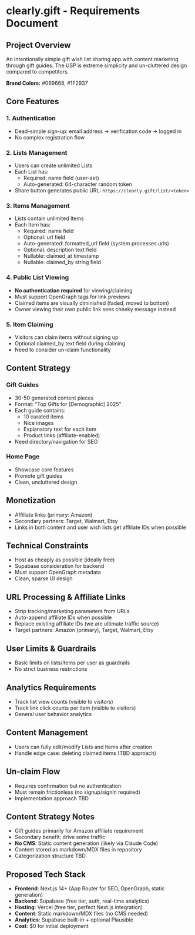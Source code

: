 # clearly.gift - Requirements Document

## Project Overview
An intentionally simple gift wish list sharing app with content marketing through gift guides. The USP is extreme simplicity and un-cluttered design compared to competitors.

**Brand Colors:** #069668, #1F2937

## Core Features

### 1. Authentication
- Dead-simple sign-up: email address → verification code → logged in
- No complex registration flow

### 2. Lists Management
- Users can create unlimited Lists
- Each List has:
  - Required: name field (user-set)
  - Auto-generated: 64-character random token
- Share button generates public URL: `https://clearly.gift/list/<token>`

### 3. Items Management
- Lists contain unlimited Items
- Each Item has:
  - Required: name field
  - Optional: url field
  - Auto-generated: formatted_url field (system processes urls)
  - Optional: description text field
  - Nullable: claimed_at timestamp
  - Nullable: claimed_by string field

### 4. Public List Viewing
- **No authentication required** for viewing/claiming
- Must support OpenGraph tags for link previews
- Claimed items are visually diminished (faded, moved to bottom)
- Owner viewing their own public link sees cheeky message instead

### 5. Item Claiming
- Visitors can claim items without signing up
- Optional claimed_by text field during claiming
- Need to consider un-claim functionality

## Content Strategy

### Gift Guides
- 30-50 generated content pieces
- Format: "Top Gifts for [Demographic] 2025"
- Each guide contains:
  - 10 curated items
  - Nice images
  - Explanatory text for each item
  - Product links (affiliate-enabled)
- Need directory/navigation for SEO

### Home Page
- Showcase core features
- Promote gift guides
- Clean, uncluttered design

## Monetization
- Affiliate links (primary: Amazon)
- Secondary partners: Target, Walmart, Etsy
- Links in both content and user wish lists get affiliate IDs when possible

## Technical Constraints
- Host as cheaply as possible (ideally free)
- Supabase consideration for backend
- Must support OpenGraph metadata
- Clean, sparse UI design

## URL Processing & Affiliate Links
- Strip tracking/marketing parameters from URLs
- Auto-append affiliate IDs when possible
- Replace existing affiliate IDs (we are ultimate traffic source)
- Target partners: Amazon (primary), Target, Walmart, Etsy

## User Limits & Guardrails
- Basic limits on lists/items per user as guardrails
- No strict business restrictions

## Analytics Requirements
- Track list view counts (visible to visitors)
- Track link click counts per item (visible to visitors)
- General user behavior analytics

## Content Management
- Users can fully edit/modify Lists and Items after creation
- Handle edge case: deleting claimed items (TBD approach)

## Un-claim Flow
- Requires confirmation but no authentication
- Must remain frictionless (no signup/signin required)
- Implementation approach TBD

## Content Strategy Notes
- Gift guides primarily for Amazon affiliate requirement
- Secondary benefit: drive some traffic
- **No CMS**: Static content generation (likely via Claude Code)
- Content stored as markdown/MDX files in repository
- Categorization structure TBD

## Proposed Tech Stack
- **Frontend**: Next.js 14+ (App Router for SEO, OpenGraph, static generation)
- **Backend**: Supabase (free tier, auth, real-time analytics)
- **Hosting**: Vercel (free tier, perfect Next.js integration)
- **Content**: Static markdown/MDX files (no CMS needed)
- **Analytics**: Supabase built-in + optional Plausible
- **Cost**: $0 for initial deployment